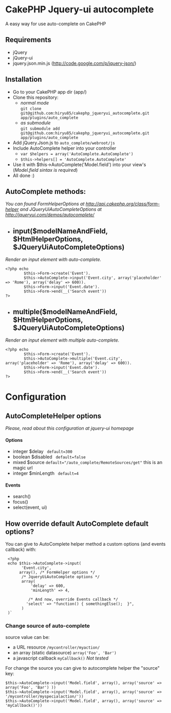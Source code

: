 # CakePHP Jquery-ui autocomplete
A easy way for use auto-complete on CakePHP


## Requirements

* jQuery
* jQuery-ui
* jquery.json.min.js (http://code.google.com/p/jquery-json/) 

## Installation
* Go to your CakePHP app dir (app/)
* Clone this repository:
  *  _normal mode_  
     `git clone git@github.com:hiryu85/cakephp_jqueryui_autocomplete.git app/plugins/auto_complete`
  * _as submodule_  
    `git submodule add git@github.com:hiryu85/cakephp_jqueryui_autocomplete.git app/plugins/auto_complete`     
* Add jQuery.Json.js to `auto_complete/webroot/js`
*  Include AutoComplete helper into your controller 
   * `var $helpers = array('AutoComplete.AutoComplete')`  
   * `$this->helpers[] = 'AutoComplete.AutoComplete'` 
*  Use it with $this->AutoComplete('Model.field') into your view's (*Model.field sintax is required*)
*  All done :)


## AutoComplete methods:
*You can found FormHelperOptions at http://api.cakephp.org/class/form-helper
and JQueryUiAutoCompleteOptions at http://jqueryui.com/demos/autocomplete/*


 * ## input($modelNameAndField, $HtmlHelperOptions, $JQueryUiAutoCompleteOptions)
  *Render an input element with auto-complete.*
  
    <?php echo 
            $this->Form->create('Event').
            $this->AutoComplete->input('Event.city', array('placeholder' => 'Rome'), array('delay' => 600)).
            $this->Form->input('Event.date').
            $this->Form->end(__('Search event'))    
    ?>
 

 * ## multiple($modelNameAndField, $HtmlHelperOptions, $JQueryUiAutoCompleteOptions)
  *Render an input element with multiple auto-complete.*
  
    <?php echo
            $this->Form->create('Event').
            $this->AutoComplete->multiple('Event.city', array('placeholder' => 'Rome'), array('delay' => 600)).
            $this->Form->input('Event.date').
            $this->Form->end(__('Search event'))    
    ?>


# Configuration 
## AutoCompleteHelper options
*Please, read about this configuration at jquery-ui homepage*
####  Options 
 * integer $delay  ` default=300`   
 * boolean $disabled ` default=false` 
 * mixed   $source   `default="/auto_complete/RemoteSources/get"`  this is an magic url   
 * integer $minLength  ` default=4` 
#### Events
* search()
* focus()
* select(event, ui)

## How override default AutoComplete default options?
You can give to AutoComplete helper method a custom options (and events callback) with:

     <?php 
     echo $this->AutoComplete->input(
           'Event.city', 
          array(), /* FormHelper options */
           /* JqueryUiAutoComplete options */
           array(
               'delay' => 600,
               'minLength' => 4,

              /* And now, override Events callback */
             'select' => "function() { somethingElse();  }",
           ) 
     )` 



### Change source of auto-complete 
source value can be:

*   a URL resource   `/mycontroller/myaction/` 
*   an array  (static datasource)          `array('Foo', 'Bar')`
*   a javascript callback      `myCallback()`   *Not tested*

For change the source you can give to autocomplete helper the "source" key:

    $this->AutoComplete->input('Model.field', array(), array('source' => array('Foo', 'Bar') ))  
    $this->AutoComplete->input('Model.field', array(), array('source' => '/mycontroller/myspecialaction/'))
    $this->AutoComplete->input('Model.field', array(), array('source' => 'myCallback()'))

